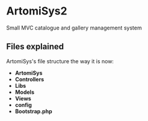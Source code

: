 # ArtomiSys2
Small MVC catalogue and gallery management system

## Files explained

ArtomiSys's file structure the way it is now:

* **ArtomiSys**
 * **Controllers**
 * **Libs**
 * **Models**
 * **Views**
 * **config**
 * **Bootstrap.php**
